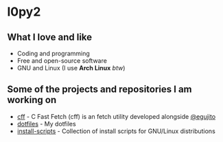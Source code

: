 # l0py2

## What I love and like

- Coding and programming
- Free and open-source software
- GNU and Linux (I use **Arch Linux** _btw_)

## Some of the projects and repositories I am working on

- [cff](https://github.com/egujito/cff) - C Fast Fetch (cff) is an fetch utility developed alongside [@egujito](https://github.com/egujito)
- [dotfiles](https://github.com/l0py2/dotfiles) - My dotfiles
- [install-scripts](https://github.com/l0py2/install-scripts) - Collection of install scripts for GNU/Linux distributions
